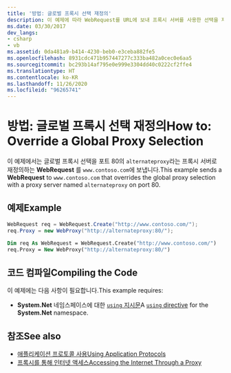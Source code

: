 ```yaml
---
title: '방법: 글로벌 프록시 선택 재정의'
description: 이 예제에 따라 WebRequest를 URL에 보내 프록시 서버를 사용한 선택을 재정의함으로써 전역 프록시 선택을 재정의합니다.
ms.date: 03/30/2017
dev_langs:
- csharp
- vb
ms.assetid: 0da481a9-b414-4230-beb0-e3ceba882fe5
ms.openlocfilehash: 8931cdc471b957447277c333ba482a0cec0e6aa5
ms.sourcegitcommit: bc293b14af795e0e999e3304dd40c0222cf2ffe4
ms.translationtype: HT
ms.contentlocale: ko-KR
ms.lasthandoff: 11/26/2020
ms.locfileid: "96265741"
---
```

# <a name="how-to-override-a-global-proxy-selection"></a><span data-ttu-id="58e84-103">방법: 글로벌 프록시 선택 재정의</span><span class="sxs-lookup"><span data-stu-id="58e84-103">How to: Override a Global Proxy Selection</span></span>

<span data-ttu-id="58e84-104">이 예제에서는 글로벌 프록시 선택을 포트 80의 `alternateproxy`라는 프록시 서버로 재정의하는 **WebRequest** 를 `www.contoso.com`에 보냅니다.</span><span class="sxs-lookup"><span data-stu-id="58e84-104">This example sends a **WebRequest** to `www.contoso.com` that overrides the global proxy selection with a proxy server named `alternateproxy` on port 80.</span></span>  
  
## <a name="example"></a><span data-ttu-id="58e84-105">예제</span><span class="sxs-lookup"><span data-stu-id="58e84-105">Example</span></span>  
  
```csharp  
WebRequest req = WebRequest.Create("http://www.contoso.com/");  
req.Proxy = new WebProxy("http://alternateproxy:80/");  
```  
  
```vb  
Dim req As WebRequest = WebRequest.Create("http://www.contoso.com/")  
req.Proxy = New WebProxy("http://alternateproxy:80/")  
```  
  
## <a name="compiling-the-code"></a><span data-ttu-id="58e84-106">코드 컴파일</span><span class="sxs-lookup"><span data-stu-id="58e84-106">Compiling the Code</span></span>  

 <span data-ttu-id="58e84-107">이 예제에는 다음 사항이 필요합니다.</span><span class="sxs-lookup"><span data-stu-id="58e84-107">This example requires:</span></span>  
  
- <span data-ttu-id="58e84-108">**System.Net** 네임스페이스에 대한 [`using` 지시문](../../csharp/language-reference/keywords/using-directive.md)</span><span class="sxs-lookup"><span data-stu-id="58e84-108">A [`using` directive](../../csharp/language-reference/keywords/using-directive.md) for the **System.Net** namespace.</span></span>  
  
## <a name="see-also"></a><span data-ttu-id="58e84-109">참조</span><span class="sxs-lookup"><span data-stu-id="58e84-109">See also</span></span>

- [<span data-ttu-id="58e84-110">애플리케이션 프로토콜 사용</span><span class="sxs-lookup"><span data-stu-id="58e84-110">Using Application Protocols</span></span>](using-application-protocols.md)
- [<span data-ttu-id="58e84-111">프록시를 통해 인터넷 액세스</span><span class="sxs-lookup"><span data-stu-id="58e84-111">Accessing the Internet Through a Proxy</span></span>](accessing-the-internet-through-a-proxy.md)
